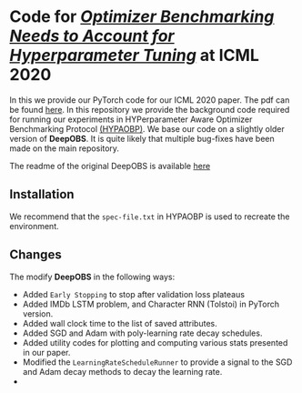 # Code for [*Optimizer Benchmarking Needs to Account for Hyperparameter Tuning*](https://icml.cc/virtual/2020/poster/6589) at ICML 2020

In this we provide our PyTorch code for our ICML 2020 paper. The pdf can be found [here](https://arxiv.org/abs/1910.11758).
In this repository we provide the background code required for running our experiments in HYPerparameter Aware Optimizer Benchmarking Protocol [(HYPAOBP)](https://TODO). We base our code on a slightly older version of **DeepOBS**. It is quite likely that multiple bug-fixes have been made on the main repository.


The readme of the original DeepOBS is available [here](original_readme.md)

## Installation

We recommend that the `spec-file.txt` in HYPAOBP is used to recreate the environment.  

## Changes

The modify **DeepOBS** in the following ways:

- Added `Early Stopping` to stop after validation loss plateaus
- Added IMDb LSTM problem, and Character RNN (Tolstoi) in PyTorch version. 
- Added wall clock time to the list of saved attributes.
- Added SGD and Adam with poly-learning rate decay schedules.
- Added utility codes for plotting and computing various stats presented in our paper. 
- Modified the `LearningRateScheduleRunner` to provide a signal to the SGD and Adam decay methods to decay the learning rate. 
- 
